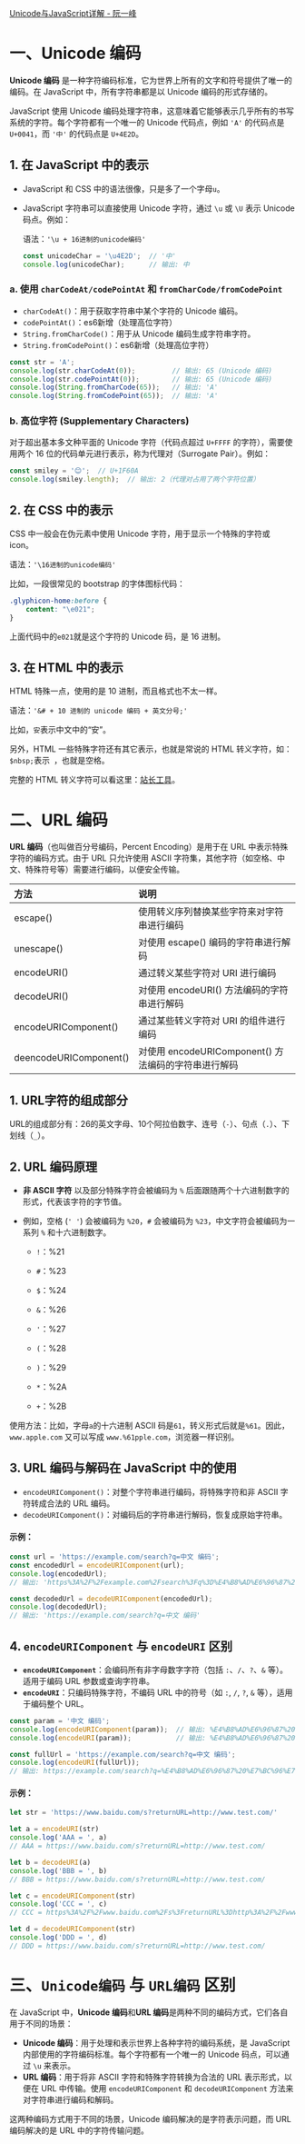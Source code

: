 [Unicode与JavaScript详解 - 阮一峰](https://www.ruanyifeng.com/blog/2014/12/unicode.html)





# 一、Unicode 编码

**Unicode 编码** 是一种字符编码标准，它为世界上所有的文字和符号提供了唯一的编码。在 JavaScript 中，所有字符串都是以 Unicode 编码的形式存储的。

JavaScript 使用 Unicode 编码处理字符串，这意味着它能够表示几乎所有的书写系统的字符。每个字符都有一个唯一的 Unicode 代码点，例如 `'A'` 的代码点是 `U+0041`，而 `'中'` 的代码点是 `U+4E2D`。



## 1. 在 JavaScript 中的表示
- JavaScript 和 CSS 中的语法很像，只是多了一个字母`u`。
  
- JavaScript 字符串可以直接使用 Unicode 字符，通过 `\u` 或 `\U` 表示 Unicode 码点。例如：
  
  语法：`'\u + 16进制的unicode编码'`
  
  ```javascript
  const unicodeChar = '\u4E2D';  // '中'
  console.log(unicodeChar);      // 输出: 中
  ```



### a. 使用 `charCodeAt/codePointAt` 和 `fromCharCode/fromCodePoint`

- `charCodeAt()`：用于获取字符串中某个字符的 Unicode 编码。
- `codePointAt()`：es6新增（处理高位字符）
- `String.fromCharCode()`：用于从 Unicode 编码生成字符串字符。
- `String.fromCodePoint()`：es6新增（处理高位字符）

```javascript
const str = 'A';
console.log(str.charCodeAt(0));         // 输出: 65 (Unicode 编码)
console.log(str.codePointAt(0));	    // 输出: 65 (Unicode 编码)
console.log(String.fromCharCode(65));   // 输出: 'A'
console.log(String.fromCodePoint(65));  // 输出: 'A'
```



### b. 高位字符 (Supplementary Characters)

对于超出基本多文种平面的 Unicode 字符（代码点超过 `U+FFFF` 的字符），需要使用两个 16 位的代码单元进行表示，称为代理对（Surrogate Pair）。例如：

```javascript
const smiley = '😊';  // U+1F60A
console.log(smiley.length);  // 输出: 2（代理对占用了两个字符位置）
```



## 2. 在 CSS 中的表示

CSS 中一般会在伪元素中使用 Unicode 字符，用于显示一个特殊的字符或 icon。

语法：`'\16进制的unicode编码'`

比如，一段很常见的 bootstrap 的字体图标代码：

```css
.glyphicon-home:before {
    content: "\e021";
}
```

上面代码中的`e021`就是这个字符的 Unicode 码，是 16 进制。



## 3. 在 HTML 中的表示

HTML 特殊一点，使用的是 10 进制，而且格式也不太一样。

语法：`'&# + 10 进制的 unicode 编码 + 英文分号;'`

比如，`安`表示中文中的“安”。

另外，HTML 一些特殊字符还有其它表示，也就是常说的 HTML 转义字符，如：`$nbsp;`表示` `，也就是空格。

完整的 HTML 转义字符可以看这里：[站长工具](http://tool.oschina.net/commons?type=2)。





# 二、URL 编码

**URL 编码**（也叫做百分号编码，Percent Encoding）是用于在 URL 中表示特殊字符的编码方式。由于 URL 只允许使用 ASCII 字符集，其他字符（如空格、中文、特殊符号等）需要进行编码，以便安全传输。

| 方法                   | 说明                                                 |
| :--------------------- | :--------------------------------------------------- |
| escape()               | 使用转义序列替换某些字符来对字符串进行编码           |
| unescape()             | 对使用 escape() 编码的字符串进行解码                 |
| encodeURI()            | 通过转义某些字符对 URI 进行编码                      |
| decodeURI()            | 对使用 encodeURI() 方法编码的字符串进行解码          |
| encodeURIComponent()   | 通过某些转义字符对 URI 的组件进行编码                |
| deencodeURIComponent() | 对使用 encodeURIComponent() 方法编码的字符串进行解码 |



## 1. URL字符的组成部分

URL的组成部分有：26的英文字母、10个阿拉伯数字、连号（`-`）、句点（`.`）、下划线（`_`）。



## 2. URL 编码原理
- **非 ASCII 字符** 以及部分特殊字符会被编码为 `%` 后面跟随两个十六进制数字的形式，代表该字符的字节值。
- 例如，空格 (`' '`) 会被编码为 `%20`，`#` 会被编码为 `%23`，中文字符会被编码为一系列 `%` 和十六进制数字。

    - `!`：%21

    - `#`：%23

    - `$`：%24

    - `&`：%26

    - `'`：%27

    - `(`：%28

    - `)`：%29

    - `*`：%2A

    - `+`：%2B

使用方法：比如，字母`a`的十六进制 ASCII 码是`61`，转义形式后就是`%61`。因此，`www.apple.com` 又可以写成 `www.%61pple.com`，浏览器一样识别。



## 3. URL 编码与解码在 JavaScript 中的使用

- `encodeURIComponent()`：对整个字符串进行编码，将特殊字符和非 ASCII 字符转成合法的 URL 编码。
- `decodeURIComponent()`：对编码后的字符串进行解码，恢复成原始字符串。

#### 示例：
```javascript
const url = 'https://example.com/search?q=中文 编码';
const encodedUrl = encodeURIComponent(url);  
console.log(encodedUrl);  
// 输出: 'https%3A%2F%2Fexample.com%2Fsearch%3Fq%3D%E4%B8%AD%E6%96%87%20%E7%BC%96%E7%A0%81'

const decodedUrl = decodeURIComponent(encodedUrl);
console.log(decodedUrl);  
// 输出: 'https://example.com/search?q=中文 编码'
```



## 4. `encodeURIComponent` 与 `encodeURI` 区别

- **`encodeURIComponent`**：会编码所有非字母数字字符（包括 `:`、`/`、`?`、`&` 等）。适用于编码 URL 参数或查询字符串。
- **`encodeURI`**：只编码特殊字符，不编码 URL 中的符号（如 `:`, `/`, `?`, `&` 等），适用于编码整个 URL。

```javascript
const param = '中文 编码';
console.log(encodeURIComponent(param));  // 输出: %E4%B8%AD%E6%96%87%20%E7%BC%96%E7%A0%81
console.log(encodeURI(param));           // 输出: %E4%B8%AD%E6%96%87%20%E7%BC%96%E7%A0%81

const fullUrl = 'https://example.com/search?q=中文 编码';
console.log(encodeURI(fullUrl));  
// 输出: https://example.com/search?q=%E4%B8%AD%E6%96%87%20%E7%BC%96%E7%A0%81
```

#### 示例：

```js
let str = 'https://www.baidu.com/s?returnURL=http://www.test.com/'

let a = encodeURI(str)
console.log('AAA = ', a)
// AAA = https://www.baidu.com/s?returnURL=http://www.test.com/

let b = decodeURI(a)
console.log('BBB = ', b)
// BBB = https://www.baidu.com/s?returnURL=http://www.test.com/

let c = encodeURIComponent(str)
console.log('CCC = ', c)
// CCC = https%3A%2F%2Fwww.baidu.com%2Fs%3FreturnURL%3Dhttp%3A%2F%2Fwww.test.com%2F

let d = decodeURIComponent(str)
console.log('DDD = ', d)
// DDD = https://www.baidu.com/s?returnURL=http://www.test.com/
```





# 三、`Unicode编码` 与 `URL编码` 区别

在 JavaScript 中，**Unicode 编码**和**URL 编码**是两种不同的编码方式，它们各自用于不同的场景：

- **Unicode 编码**：用于处理和表示世界上各种字符的编码系统，是 JavaScript 内部使用的字符编码标准。每个字符都有一个唯一的 Unicode 码点，可以通过 `\u` 来表示。
- **URL 编码**：用于将非 ASCII 字符和特殊字符转换为合法的 URL 表示形式，以便在 URL 中传输。使用 `encodeURIComponent` 和 `decodeURIComponent` 方法来对字符串进行编码和解码。

这两种编码方式用于不同的场景，Unicode 编码解决的是字符表示问题，而 URL 编码解决的是 URL 中的字符传输问题。

